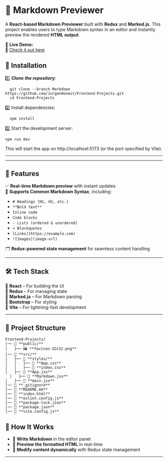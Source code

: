 # 📝 Markdown Previewer

A **React-based Markdown Previewer** built with **Redux** and **Marked.js**. This project enables users to type Markdown syntax in an editor and instantly preview the rendered **HTML output**.

🌟 **Live Demo:**  
🔗 [Check it out here](https://markdown-previewer67.netlify.app/)

## 🚀 Installation
1️⃣ ***Clone the repository***:  
```
  git clone --branch Markdown https://github.com/JurgenHonest/Frontend-Projects.git
  cd Frontend-Projects
```
2️⃣ Install dependencies:
```
  npm install
```
3️⃣ Start the development server:
```
npm run dev
```

This will start the app on http://localhost:5173 (or the port specified by Vite).

---


---

## 🚀 Features

✅ **Real-time Markdown preview** with instant updates  
📜 **Supports Common Markdown Syntax**, including:  
   - `# Headings (H1, H2, etc.)`
   - `**Bold text**`
   - ``Inline code``
   - ``` Code blocks ```
   - `- Lists (ordered & unordered)`
   - `> Blockquotes`
   - `[Links](https://example.com)`
   - `![Images](image-url)`

🗂 **Redux-powered state management** for seamless content handling  

---

## 🛠️ Tech Stack

🔹 **React** – For building the UI  
🔹 **Redux** – For managing state  
🔹 **Marked.js** – For Markdown parsing  
🔹 **Bootstrap** – For styling  
🔹 **Vite** – For lightning-fast development  

---

## 📂 Project Structure

```
Frontend-Projects/
│── 📁 **public/**  
│   ├── 🖼️ **favicon-32x32.png**   
│── 📁 **src/**   
│   ├── 📁 **styles/**  
│   │   ├── 📄 **App.css**  
│   │   ├── 📄 **index.css**  
│   ├── 📄 **App.jsx**
  │   ├── 📄 **Markdown.jsx**
│   ├── 📄 **main.jsx**
│── 📄 **.gitignore**
│── 📄 **README.md**
│── 📄 **index.html**
│── 📄 **eslint.config.js** 
│── 📄 **package-lock.json**
│── 📄 **package.json**
│── 📄 **vite.config.js**
```



## 🎨 How It Works

- 📝 **Write Markdown** in the editor panel
- 👀 **Preview the formatted HTML** in real-time
- 🔄 **Modify content dynamically** with Redux state management

---

